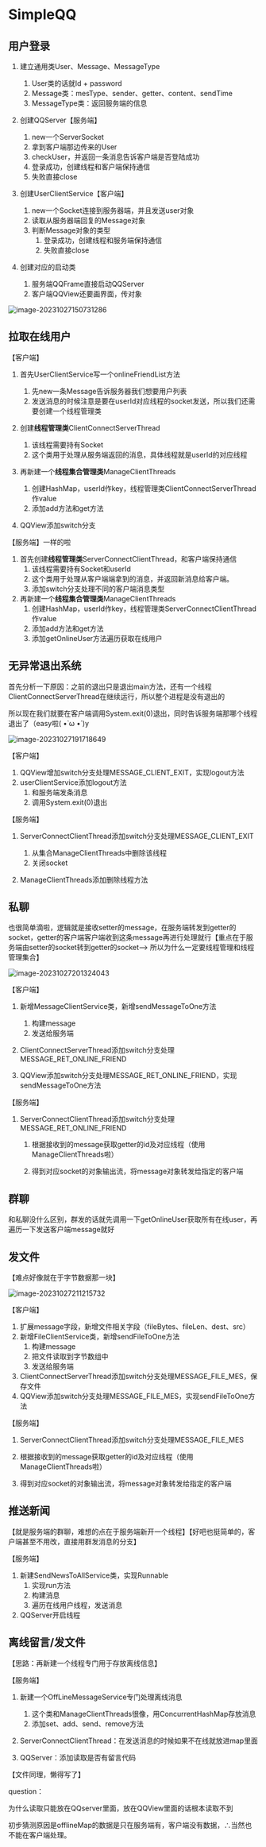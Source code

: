 # SimpleQQ

## 用户登录

1. 建立通用类User、Message、MessageType

   1. User类的话就Id + password
   2. Message类：mesType、sender、getter、content、sendTime
   3. MessageType类：返回服务端的信息
2. 创建QQServer【服务端】

   1. new一个ServerSocket
   2. 拿到客户端那边传来的User
   3. checkUser，并返回一条消息告诉客户端是否登陆成功
   4. 登录成功，创建线程和客户端保持通信
   4. 失败直接close
3. 创建UserClientService【客户端】
   1. new一个Socket连接到服务器端，并且发送user对象
   2. 读取从服务器端回复的Message对象
   3. 判断Message对象的类型
      1. 登录成功，创建线程和服务端保持通信
      2. 失败直接close
4. 创建对应的启动类
   1. 服务端QQFrame直接启动QQServer
   2. 客户端QQView还要画界面，传对象

![image-20231027150731286](https://cdn.jsdelivr.net/gh/kixuan/PicGo/images/image-20231027150731286.png)

## 拉取在线用户

【客户端】

1. 首先UserClientService写一个onlineFriendList方法

   1. 先new一条Message告诉服务器我们想要用户列表
   2. 发送消息的时候注意是要在userId对应线程的socket发送，所以我们还需要创建一个线程管理类
2. 创建**线程管理类**ClientConnectServerThread

   1. 该线程需要持有Socket
   1. 这个类用于处理从服务端返回的消息，具体线程就是userId的对应线程
3. 再新建一个**线程集合管理类**ManageClientThreads
   1. 创建HashMap，userId作key，线程管理类ClientConnectServerThread作value
   2. 添加add方法和get方法

4. QQView添加switch分支

【服务端】一样的啦

1. 首先创建**线程管理类**ServerConnectClientThread，和客户端保持通信
   1. 该线程需要持有Socket和userId
   2. 这个类用于处理从客户端端拿到的消息，并返回新消息给客户端。
   3. 添加switch分支处理不同的客户端消息类型
2. 再新建一个**线程集合管理类**ManageClientThreads
   1. 创建HashMap，userId作key，线程管理类ServerConnectClientThread作value
   2. 添加add方法和get方法
   3. 添加getOnlineUser方法遍历获取在线用户

## 无异常退出系统

首先分析一下原因：之前的退出只是退出main方法，还有一个线程ClientConnectServerThread在继续运行，所以整个进程是没有退出的

所以现在我们就要在客户端调用System.exit(0)退出，同时告诉服务端那哪个线程退出了（easy啦( •̀ ω •́ )y

![image-20231027191718649](https://cdn.jsdelivr.net/gh/kixuan/PicGo/images/image-20231027191718649.png)

【客户端】

1. QQView增加switch分支处理MESSAGE_CLIENT_EXIT，实现logout方法
2. userClientService添加logout方法
   1. 和服务端发条消息
   2. 调用System.exit(0)退出


【服务端】

1. ServerConnectClientThread添加switch分支处理MESSAGE_CLIENT_EXIT

   1. 从集合ManageClientThreads中删除该线程
   2. 关闭socket

2. ManageClientThreads添加删除线程方法

## 私聊

也很简单滴啦，逻辑就是接收setter的message，在服务端转发到getter的socket，getter的客户端客户端收到这条message再进行处理就行【重点在于服务端由setter的socket转到getter的socket-->
所以为什么一定要线程管理和线程管理集合】

![image-20231027201324043](https://cdn.jsdelivr.net/gh/kixuan/PicGo/images/image-20231027201324043.png)

【客户端】

1. 新增MessageClientService类，新增sendMessageToOne方法

    1. 构建message
    2. 发送给服务端
2. ClientConnectServerThread添加switch分支处理MESSAGE_RET_ONLINE_FRIEND
2. QQView添加switch分支处理MESSAGE_RET_ONLINE_FRIEND，实现sendMessageToOne方法

【服务端】

1. ServerConnectClientThread添加switch分支处理MESSAGE_RET_ONLINE_FRIEND

    1. 根据接收到的message获取getter的id及对应线程（使用ManageClientThreads啦）

    2. 得到对应socket的对象输出流，将message对象转发给指定的客户端

## 群聊

和私聊没什么区别，群发的话就先调用一下getOnlineUser获取所有在线user，再遍历一下发送客户端message就好

## 发文件

【难点好像就在于字节数据那一块】

![image-20231027211215732](https://cdn.jsdelivr.net/gh/kixuan/PicGo/images/image-20231027211215732.png)

【客户端】

1. 扩展message字段，新增文件相关字段（fileBytes、fileLen、dest、src）
2. 新增FileClientService类，新增sendFileToOne方法
   1. 构建message
   2. 把文件读取到字节数组中
   3. 发送给服务端
3. ClientConnectServerThread添加switch分支处理MESSAGE_FILE_MES，保存文件
4. QQView添加switch分支处理MESSAGE_FILE_MES，实现sendFileToOne方法

【服务端】

1. ServerConnectClientThread添加switch分支处理MESSAGE_FILE_MES

1. 根据接收到的message获取getter的id及对应线程（使用ManageClientThreads啦）

2. 得到对应socket的对象输出流，将message对象转发给指定的客户端

## 推送新闻

【就是服务端的群聊，难想的点在于服务端新开一个线程】【好吧也挺简单的，客户端甚至不用改，直接用群发消息的分支】

【服务端】

1. 新建SendNewsToAllService类，实现Runnable
   1. 实现run方法
   2. 构建消息
   3. 遍历在线用户线程，发送消息
2. QQServer开启线程

## 离线留言/发文件

【思路：再新建一个线程专门用于存放离线信息】

【服务端】

1. 新建一个OffLineMessageService专门处理离线消息

   1. 这个类和ManageClientThreads很像，用ConcurrentHashMap存放消息
   2. 添加set、add、send、remove方法
2. ServerConnectClientThread：在发送消息的时候如果不在线就放进map里面
3. QQServer：添加读取是否有留言代码

【文件同理，懒得写了】

question：

为什么读取只能放在QQserver里面，放在QQView里面的话根本读取不到

初步猜测原因是offlineMap的数据是只在服务端有，客户端没有数据，∴当然也不能在客户端处理。